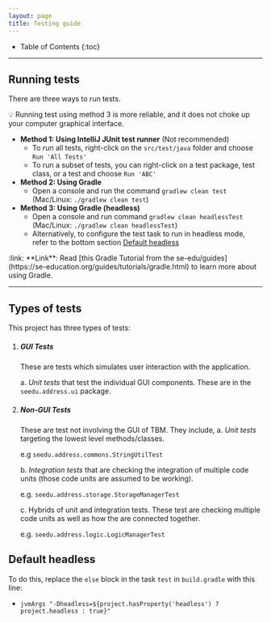 ```yaml
---
layout: page
title: Testing guide
---
```


* Table of Contents
{:toc}

--------------------------------------------------------------------------------------------------------------------

## Running tests

There are three ways to run tests.

:bulb: Running test using method 3 is more reliable, and it does not choke up your computer graphical interface.

* **Method 1: Using IntelliJ JUnit test runner** (Not recommended)
  * To run all tests, right-click on the `src/test/java` folder and choose `Run 'All Tests'`
  * To run a subset of tests, you can right-click on a test package,
    test class, or a test and choose `Run 'ABC'`
* **Method 2: Using Gradle**
  * Open a console and run the command `gradlew clean test` (Mac/Linux: `./gradlew clean test`)
* **Method 3: Using Gradle (headless)**
  * Open a console and run command `gradlew clean headlessTest` (Mac/Linux: `./gradlew clean headlessTest`)
  * Alternatively, to configure the test task to run in headless mode, refer to the bottom section [Default headless](#default-headless)

<div markdown="span" class="alert alert-secondary">:link: **Link**: Read [this Gradle Tutorial from the se-edu/guides](https://se-education.org/guides/tutorials/gradle.html) to learn more about using Gradle.
</div>

--------------------------------------------------------------------------------------------------------------------

## Types of tests

This project has three types of tests:

1. ##### GUI Tests
    These are tests which simulates user interaction with the application.
    
    a. *Unit tests* that test the individual GUI components. These are in the `seedu.address.ui` package.

1. ##### Non-GUI Tests
    These are test not involving the GUI of TBM. They include,
    a. *Unit tests* targeting the lowest level methods/classes.<br>
        
      e.g  `seedu.address.commons.StringUtilTest`
        
    b. *Integration tests* that are checking the integration of multiple code units (those code units are assumed to be working).<br>
   
      e.g. `seedu.address.storage.StorageManagerTest`
      
    c. Hybrids of unit and integration tests. These test are checking multiple code units as well as how the are connected together.<br>
   
      e.g. `seedu.address.logic.LogicManagerTest`

## Default headless

To do this, replace the `else` block in the task `test` in `build.gradle` with this line: 

* `jvmArgs "-Dheadless=${project.hasProperty('headless') ? project.headless : true}"`
